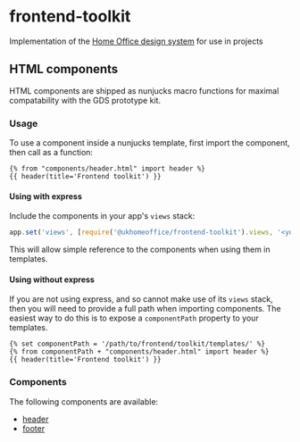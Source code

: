 # frontend-toolkit

Implementation of the [Home Office design system](https://github.com/UKHomeOffice/design-system) for use in projects

## HTML components

HTML components are shipped as nunjucks macro functions for maximal compatability with the GDS prototype kit.

### Usage

To use a component inside a nunjucks template, first import the component, then call as a function:

```
{% from "components/header.html" import header %}
{{ header(title='Frontend toolkit') }}
```

#### Using with express

Include the components in your app's `views` stack:

```js
app.set('views', [require('@ukhomeoffice/frontend-toolkit').views, '<your app views directory>']);
```

This will allow simple reference to the components when using them in templates.

#### Using without express

If you are not using express, and so cannot make use of its `views` stack, then you will need to provide a full path when importing components. The easiest way to do this is to expose a `componentPath` property to your templates.

```
{% set componentPath = '/path/to/frontend/toolkit/templates/' %}
{% from componentPath + "components/header.html" import header %}
{{ header(title='Frontend toolkit') }}
```

### Components

The following components are available:

* [header](./docs/components/header.md)
* [footer](./docs/components/footer.md)
